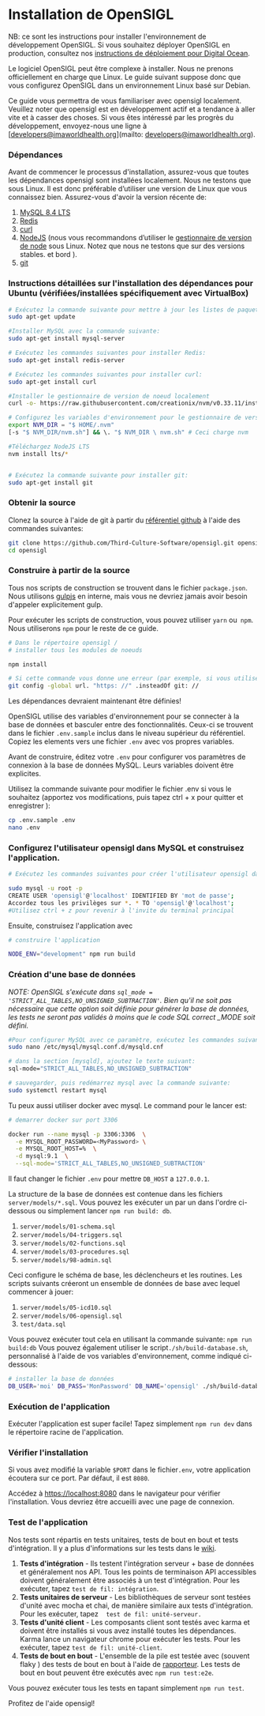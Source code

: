 # Installation de OpenSIGL

NB: ce sont les instructions pour installer l'environnement de développement OpenSIGL. Si vous souhaitez déployer OpenSIGL en production, consultez nos [instructions de déploiement pour Digital Ocean](../getting-started/deploying-digital-ocean.md).

Le logiciel OpenSIGL peut être complexe à installer. Nous ne prenons officiellement en charge que Linux. Le guide suivant suppose donc que vous configurez OpenSIGL dans un environnement Linux basé sur Debian.

Ce guide vous permettra de vous familiariser avec opensigl localement. Veuillez noter que opensigl est en développement actif et a tendance à aller vite et à casser des choses. Si vous êtes intéressé par les progrès du développement, envoyez-nous une ligne à [developers@imaworldhealth.org](mailto: developers@imaworldhealth.org).

### Dépendances

Avant de commencer le processus d'installation, assurez-vous que toutes les dépendances opensigl sont installées localement. Nous ne testons que sous Linux. Il est donc préférable d’utiliser une version de Linux que vous connaissez bien. Assurez-vous d'avoir la version récente de:

1. [MySQL 8.4 LTS](http://dev.mysql.com/downloads/)
2. [Redis](https://redis.io)
3. [curl](https://curl.haxx.se/)
4. [NodeJS](https://nodejs.org/en/) \(nous vous recommandons d’utiliser le [gestionnaire de version de node](https://github.com/creationix/nvm) sous Linux. Notez que nous ne testons que sur des versions stables. et bord \).
5. [git](https://git-scm.com/downloads)

### Instructions détaillées sur l'installation des dépendances pour Ubuntu \(vérifiées/installées spécifiquement avec VirtualBox\)

```bash
# Exécutez la commande suivante pour mettre à jour les listes de paquets:
sudo apt-get update

#Installer MySQL avec la commande suivante:
sudo apt-get install mysql-server

# Exécutez les commandes suivantes pour installer Redis:
sudo apt-get install redis-server

# Exécutez les commandes suivantes pour installer curl:
sudo apt-get install curl

#Installer le gestionnaire de version de noeud localement
curl -o- https://raw.githubusercontent.com/creationix/nvm/v0.33.11/install.sh | frapper

# Configurez les variables d'environnement pour le gestionnaire de version de noeud
export NVM_DIR = "$ HOME/.nvm"
[-s "$ NVM_DIR/nvm.sh"] && \. "$ NVM_DIR \ nvm.sh" # Ceci charge nvm

#Téléchargez NodeJS LTS
nvm install lts/*


# Exécutez la commande suivante pour installer git:
sudo apt-get install git
```

### Obtenir la source

Clonez la source à l'aide de git à partir du [référentiel github](https://github.com/Third-Culture-Software/opensigl) à l'aide des commandes suivantes:

```bash
git clone https://github.com/Third-Culture-Software/opensigl.git opensigl
cd opensigl
```

### Construire à partir de la source

Tous nos scripts de construction se trouvent dans le fichier `package.json`. Nous utilisons [gulpjs](http://www.gulpjs.com) en interne, mais vous ne devriez jamais avoir besoin d'appeler explicitement gulp.

Pour exécuter les scripts de construction, vous pouvez utiliser `yarn` ou` npm`. Nous utiliserons `npm` pour le reste de ce guide.
```bash
# Dans le répertoire opensigl /
# installer tous les modules de noeuds

npm install

# Si cette commande vous donne une erreur (par exemple, si vous utilisez Parallels), essayez d’exécuter la commande suivante:
git config -global url. "https: //" .insteadOf git: //
```

Les dépendances devraient maintenant être définies!

OpenSIGL utilise des variables d'environnement pour se connecter à la base de données et basculer entre des fonctionnalités. Ceux-ci se trouvent dans le fichier `.env.sample` inclus dans le niveau supérieur du référentiel. Copiez les elements vers une fichier `.env` avec vos propres variables.

Avant de construire, éditez votre `.env` pour configurer vos paramètres de connexion à la base de données MySQL. Leurs variables doivent être explicites.

Utilisez la commande suivante pour modifier le fichier .env si vous le souhaitez \(apportez vos modifications, puis tapez ctrl + x pour quitter et enregistrer \):

```bash
cp .env.sample .env
nano .env
```

### Configurez l'utilisateur opensigl dans MySQL et construisez l'application.

```bash
# Exécutez les commandes suivantes pour créer l'utilisateur opensigl dans MySQL afin qu'il puisse construire la base de données (assurez-vous que l'utilisateur et #password correspondent tous les deux à ce que vous avez défini dans le fichier .env):

sudo mysql -u root -p
CREATE USER 'opensigl'@'localhost' IDENTIFIED BY 'mot de passe';
Accordez tous les privilèges sur *. * TO 'opensigl'@'localhost';
#Utilisez ctrl + z pour revenir à l'invite du terminal principal
```

Ensuite, construisez l'application avec

```bash
# construire l'application

NODE_ENV="development" npm run build
```

### Création d'une base de données

_NOTE: OpenSIGL s'exécute dans _`sql_mode = 'STRICT_ALL_TABLES,NO_UNSIGNED_SUBTRACTION'`_. Bien qu'il ne soit pas nécessaire que cette option soit définie pour générer la base de données, les tests ne seront pas validés à moins que le code SQL correct \_MODE soit défini._

```bash
#Pour configurer MySQL avec ce paramètre, exécutez les commandes suivantes:
sudo nano /etc/mysql/mysql.conf.d/mysqld.cnf

# dans la section [mysqld], ajoutez le texte suivant:
sql-mode="STRICT_ALL_TABLES,NO_UNSIGNED_SUBTRACTION"

# sauvegarder, puis redémarrez mysql avec la commande suivante:
sudo systemctl restart mysql
```

Tu peux aussi utiliser docker avec mysql.  Le command pour le lancer est:
```bash
# demarrer docker sur port 3306

docker run --name mysql -p 3306:3306  \
  -e MYSQL_ROOT_PASSWORD=<MyPassword> \
  -e MYSQL_ROOT_HOST=%  \
  -d mysql:9.1  \
  --sql-mode='STRICT_ALL_TABLES,NO_UNSIGNED_SUBTRACTION'
```

Il faut changer le fichier `.env` pour mettre `DB_HOST` a `127.0.0.1`.


La structure de la base de données est contenue dans les fichiers `server/models/*.sql`. Vous pouvez les exécuter un par un dans l'ordre ci-dessous ou simplement lancer `npm run build: db`.

1. `server/models/01-schema.sql`
2. `server/models/04-triggers.sql`
3. `server/models/02-functions.sql`
4. `server/models/03-procedures.sql`
5. `server/models/98-admin.sql`

Ceci configure le schéma de base, les déclencheurs et les routines. Les scripts suivants créeront un ensemble de données de base avec lequel commencer à jouer:

1. `server/models/05-icd10.sql`
2. `server/models/06-opensigl.sql`
3. `test/data.sql`

Vous pouvez exécuter tout cela en utilisant la commande suivante: `npm run build:db` Vous pouvez également utiliser le script`./sh/build-database.sh`, personnalisé à l'aide de vos variables d'environnement, comme indiqué ci-dessous:

```bash
# installer la base de données
DB_USER='moi' DB_PASS='MonPassword' DB_NAME='opensigl' ./sh/build-database.sh
```

### Exécution de l'application

Exécuter l'application est super facile! Tapez simplement `npm run dev` dans le répertoire racine de l'application.

### Vérifier l'installation

Si vous avez modifié la variable `$PORT` dans le fichier`.env`, votre application écoutera sur ce port. Par défaut, il est `8080`.

Accédez à [https://localhost:8080](https://localhost:8080) dans le navigateur pour vérifier l'installation. Vous devriez être accueilli avec une page de connexion.

### Test de l'application

Nos tests sont répartis en tests unitaires, tests de bout en bout et tests d'intégration. Il y a plus d'informations sur les tests dans le [wiki](https://github.com/Third-Culture-Software/opensigl/wiki).

1. **Tests d'intégration** - Ils testent l'intégration serveur + base de données et généralement nos API. Tous les points de terminaison API accessibles doivent généralement être associés à un test d'intégration. Pour les exécuter, tapez `test de fil: intégration`.
2. **Tests unitaires de serveur** - Les bibliothèques de serveur sont testées d'unité avec mocha et chai, de manière similaire aux tests d'intégration. Pour les exécuter, tapez
   `test de fil: unité-serveur.`
3. **Tests d'unité client** - Les composants client sont testés avec karma et doivent être installés si vous avez installé toutes les dépendances. Karma lance un navigateur chrome pour exécuter les tests. Pour les exécuter, tapez `test de fil: unité-client`.
4. **Tests de bout en bout** - L'ensemble de la pile est testée avec \(souvent flaky \) des tests de bout en bout à l'aide de [rapporteur](https://playwright.dev/).  Les tests de bout en bout peuvent être exécutés avec `npm run test:e2e`.

Vous pouvez exécuter tous les tests en tapant simplement `npm run test`.

Profitez de l'aide opensigl!
